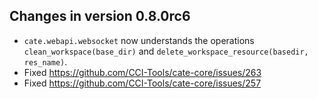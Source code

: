 ## Changes in version 0.8.0rc6

* `cate.webapi.websocket` now understands the operations 
  `clean_workspace(base_dir)` and `delete_workspace_resource(basedir, res_name)`.
* Fixed https://github.com/CCI-Tools/cate-core/issues/263
* Fixed https://github.com/CCI-Tools/cate-core/issues/257